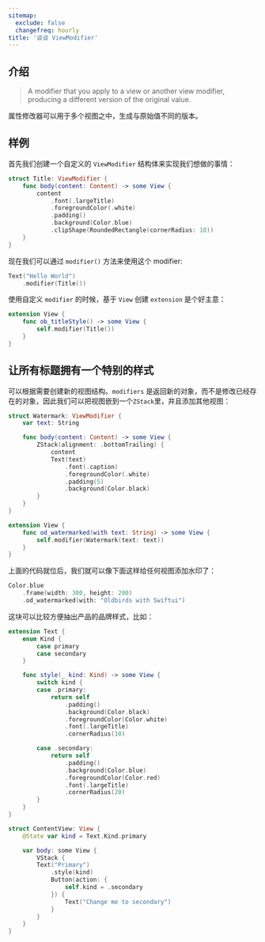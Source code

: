 ```yaml
---
sitemap:
  exclude: false
  changefreq: hourly
title: '谈谈 ViewModifier'
---
```


## 介绍

> A modifier that you apply to a view or another view modifier, producing a different version of the original value.

属性修改器可以用于多个视图之中，生成与原始值不同的版本。

## 样例
首先我们创建一个自定义的 `ViewModifier` 结构体来实现我们想做的事情：

```swift
struct Title: ViewModifier {
    func body(content: Content) -> some View {
        content
            .font(.largeTitle)
            .foregroundColor(.white)
            .padding()
            .background(Color.blue)
            .clipShape(RoundedRectangle(cornerRadius: 10))
    }
}
```

现在我们可以通过 `modifier()` 方法来使用这个 modifier:

```swift
Text("Hello World")
    .modifier(Title())
```

使用自定义 `modifier` 的时候，基于 `View` 创建 `extension` 是个好主意：

```swift
extension View {
    func ob_titleStyle() -> some View {
        self.modifier(Title())
    }
}
```

## 让所有标题拥有一个特别的样式

可以根据需要创建新的视图结构。`modifiers` 是返回新的对象，而不是修改已经存在的对象，因此我们可以把视图嵌到一个`ZStack`里，并且添加其他视图：

```swift
struct Watermark: ViewModifier {
    var text: String

    func body(content: Content) -> some View {
        ZStack(alignment: .bottomTrailing) {
            content
            Text(text)
                .font(.caption)
                .foregroundColor(.white)
                .padding(5)
                .background(Color.black)
        }
    }
}

extension View {
    func od_watermarked(with text: String) -> some View {
        self.modifier(Watermark(text: text))
    }
}
```

上面的代码就位后，我们就可以像下面这样给任何视图添加水印了：

```swift
Color.blue
    .frame(width: 300, height: 200)
    .od_watermarked(with: "Oldbirds with Swiftui")
```

这块可以比较方便抽出产品的品牌样式，比如：

```swift
extension Text {
    enum Kind {
        case primary
        case secondary
    }

    func style(_ kind: Kind) -> some View {
        switch kind {
        case .primary:
            return self
                .padding()
                .background(Color.black)
                .foregroundColor(Color.white)
                .font(.largeTitle)
                .cornerRadius(10)

        case .secondary:
            return self
                .padding()
                .background(Color.blue)
                .foregroundColor(Color.red)
                .font(.largeTitle)
                .cornerRadius(20)
        }
    }
}

struct ContentView: View {
    @State var kind = Text.Kind.primary

    var body: some View {
        VStack {
        Text("Primary")
            .style(kind)
            Button(action: {
                self.kind = .secondary
            }) {
                Text("Change me to secondary")
            }
        }
    }
}
```
